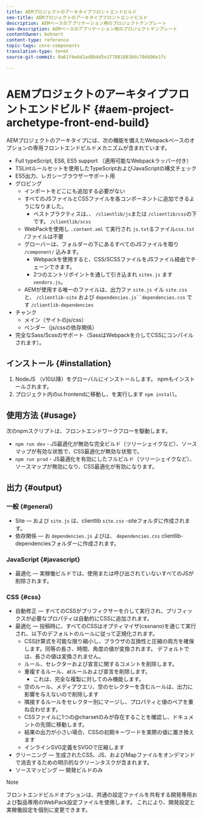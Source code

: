 ```yaml
---
title: AEMプロジェクトのアーキタイプフロントエンドビルド
seo-title: AEMプロジェクトのアーキタイプフロントエンドビルド
description: AEMベースのアプリケーション用のプロジェクトテンプレート
seo-description: AEMベースのアプリケーション用のプロジェクトテンプレート
contentOwner: bohnert
content-type: reference
topic-tags: core-components
translation-type: tm+mt
source-git-commit: 0a61f4e6d1ad8b4d5e3778018838dc70d496e1fc

---
```



# AEMプロジェクトのアーキタイプフロントエンドビルド {#aem-project-archetype-front-end-build}

AEMプロジェクトのアーキタイプには、次の機能を備えたWebpackベースのオプションの専用フロントエンドビルドメカニズムが含まれています。

* Full typeScript, ES6, ES5 support （適用可能なWebpackラッパー付き）
* TSLintルールセットを使用したTypeScriptおよびJavaScriptの構文チェック
* ES5出力、レガシーブラウザーサポート用
* グロビング
   * インポートをどこにも追加する必要がない
   * すべてのJSファイルとCSSファイルを各コンポーネントに追加できるようになりました。
      * ベストプラクティスは、、 `/clientlib/js`または `/clientlib/css`の下です。 `/clientlib/scss`
   * WebPackを使用し `.content.xml` て実行され `js.txt`るファイル`css.txt` /ファイルは不要
   * グローバーは、フォルダーの下にあるすべてのJSファイルを取り `/component/` 込みます。
      * Webpackを使用すると、CSS/SCSSファイルをJSファイル経由でチェーンできます。
      * 2つのエントリポイントを通して引き込まれ `sites.js` ます `vendors.js`。
   * AEMが使用する唯一のファイルは、出力ファ `site.js` イル `site.css` と、 `/clientlib-site` および `dependencies.js``dependencies.css` です `/clientlib-dependencies`
* チャンク
   * メイン（サイトのjs/css）
   * ベンダー（js/cssの依存関係）
* 完全なSass/Scssのサポート（SassはWebpackを介してCSSにコンパイルされます）。

## インストール {#installation}

1. NodeJS [](https://nodejs.org/en/download/) （v10以降）をグローバルにインストールします。 npmもインストールされます。
1. プロジェクト内のui.frontendに移動し、を実行します `npm install`。

## 使用方法 {#usage}

次のnpmスクリプトは、フロントエンドワークフローを駆動します。

* `npm run dev` - JS最適化が無効な完全ビルド（ツリーシェイクなど）、ソースマップが有効な状態で、CSS最適化が無効な状態で。
* `npm run prod` - JS最適化を有効にしたフルビルド（ツリーシェイクなど）、ソースマップが無効になり、CSS最適化が有効になります。

## 出力 {#output}

### 一般 {#general}

* Site — および `site.js` は、clientlib `site.css` -siteフォルダに作成されます。
* 依存関係 — お `dependencies.js` よびは、 `dependencies.css` clientlib-dependenciesフォルダーに作成されます。

### JavaScript {#javascript}

* 最適化 — 実稼働ビルドでは、使用または呼び出されていないすべてのJSが削除されます。

### CSS {#css}

* 自動修正 — すべてのCSSがプリフィクサーを介して実行され、プリフィックスが必要なプロパティは自動的にCSSに追加されます。
* 最適化 — 投稿時に、すべてのCSSはオプティマイザ(cssnano)を通じて実行され、以下のデフォルトのルールに従って正規化されます。
   * CSS計算式を可能な限り縮小し、ブラウザの互換性と圧縮の両方を確保します。同等の長さ、時間、角度の値が変換されます。 デフォルトでは、長さの値は変換されません。
   * ルール、セレクターおよび宣言に関するコメントを削除します。
   * 重複するルール、atルールおよび宣言を削除します。
      * これは、完全な複製に対してのみ機能します。
   * 空のルール、メディアクエリ、空のセレクターを含むルールは、出力に影響を与えないので削除します
   * 隣接するルールをセレクター別にマージし、プロパティと値のペアを重ね合わせます。
   * CSSファイルに1つの@charsetのみが存在することを確認し、ドキュメントの先頭に移動します。
   * 結果の出力が小さい場合、CSSの初期キーワードを実際の値に置き換えます
   * インラインSVG定義をSVGOで圧縮します
* クリーニング — 生成されたCSS、JS、およびMapファイルをオンデマンドで消去するための明示的なクリーンタスクが含まれます。
* ソースマッピング — 開発ビルドのみ

>[!NOTE]
>フロントエンドビルドオプションは、共通の設定ファイルを共有する開発専用および製品専用のWebPack設定ファイルを使用します。 これにより、開発設定と実稼働設定を個別に変更できます。
